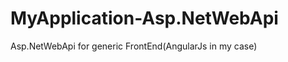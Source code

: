 MyApplication-Asp.NetWebApi
===========================

Asp.NetWebApi for generic FrontEnd(AngularJs in my case)
